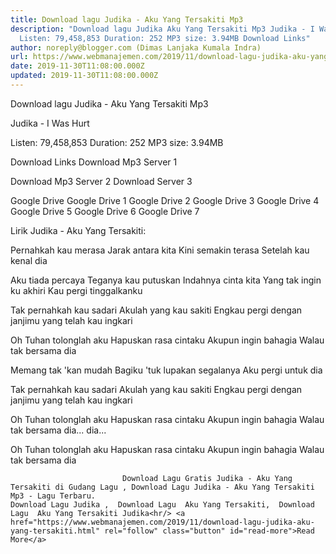 ```yaml
---
title: Download lagu Judika - Aku Yang Tersakiti Mp3
description: "Download lagu Judika Aku Yang Tersakiti Mp3 Judika - I Was Hurt
  Listen: 79,458,853 Duration: 252 MP3 size: 3.94MB Download Links"
author: noreply@blogger.com (Dimas Lanjaka Kumala Indra)
url: https://www.webmanajemen.com/2019/11/download-lagu-judika-aku-yang-tersakiti.html
date: 2019-11-30T11:08:00.000Z
updated: 2019-11-30T11:08:00.000Z
---
```


Download lagu Judika - Aku Yang Tersakiti Mp3

  Judika - I Was Hurt 

  Listen: 79,458,853 
  Duration: 252 
  MP3 size: 3.94MB 

  Download Links 
  Download Mp3 Server 1 

  Download Mp3 Server 2 
  Download Server 3 


  Google Drive   Google Drive 1 
  Google Drive 2 
  Google Drive 3 
  Google Drive 4 
  Google Drive 5 
  Google Drive 6 
  Google Drive 7 


                             
Lirik Judika - Aku Yang Tersakiti:
                             
Pernahkah kau merasa
  Jarak antara kita
  Kini semakin terasa
  Setelah kau kenal dia
  
  Aku tiada percaya
  Teganya kau putuskan
  Indahnya cinta kita
  Yang tak ingin ku akhiri
  Kau pergi tinggalkanku
  
  Tak pernahkah kau sadari
  Akulah yang kau sakiti
  Engkau pergi dengan janjimu yang telah kau ingkari
  
  Oh Tuhan tolonglah aku
  Hapuskan rasa cintaku
  Akupun ingin bahagia
  Walau tak bersama dia
  
  Memang tak 'kan mudah
  Bagiku 'tuk lupakan segalanya
  Aku pergi untuk dia
  
  Tak pernahkah kau sadari
  Akulah yang kau sakiti
  Engkau pergi dengan janjimu yang telah kau ingkari
  
  Oh Tuhan tolonglah aku
  Hapuskan rasa cintaku
  Akupun ingin bahagia
  Walau tak bersama dia... dia...
  
  Oh Tuhan tolonglah aku
  Hapuskan rasa cintaku
  Akupun ingin bahagia
  Walau tak bersama dia                                 
                                 
                             Download Lagu Gratis Judika - Aku Yang Tersakiti di Gudang Lagu , Download Lagu Judika - Aku Yang Tersakiti Mp3 - Lagu Terbaru.                                                         Download Lagu Judika ,  Download Lagu  Aku Yang Tersakiti,  Download Lagu  Aku Yang Tersakiti Judika<hr/> <a href="https://www.webmanajemen.com/2019/11/download-lagu-judika-aku-yang-tersakiti.html" rel="follow" class="button" id="read-more">Read More</a>